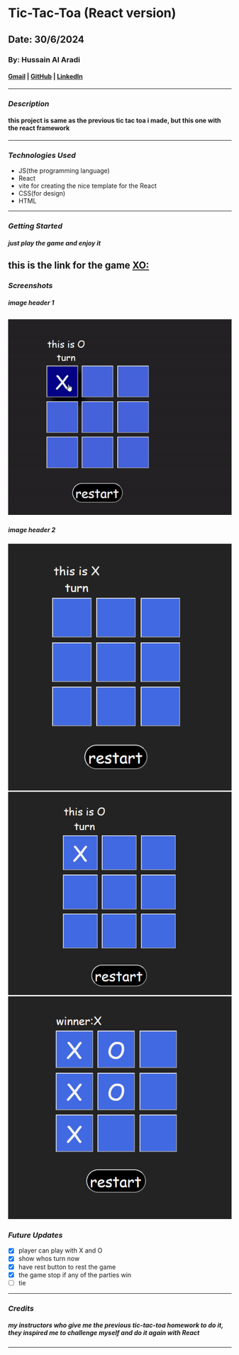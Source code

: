 # Tic-Tac-Toa (React version)

## Date: 30/6/2024

### By: Hussain Al Aradi

#### [Gmail](hussainAlAradi.ha@gmail.com) | [GitHub](https://github.com/HussainALAradi5) | [LinkedIn](https://www.linkedin.com/in/hussain-ahmed-ali-al-aradi-292182292/)

---

### **_Description_**

#### this project is same as the previous tic tac toa i made, but this one with the react framework

---

### **_Technologies Used_**

- JS(the programming language)
- React
- vite for creating the nice template for the React
- CSS(for design)
- HTML

---

### **_Getting Started_**

##### just play the game and enjoy it

## this is the link for the game [XO:](tic_tac_toa.surge.sh)

### **_Screenshots_**

##### image header 1

## ![videos:](./src/images/01.gif)

##### image header 2

![intro](./src/images/01.png)
![intro](./src/images/02.png)
![intro](./src/images/03.png)

### **_Future Updates_**

- [x] player can play with X and O
- [x] show whos turn now
- [x] have rest button to rest the game
- [x] the game stop if any of the parties win
- [ ] tie

---

### **_Credits_**

##### my instructors who give me the previous tic-tac-toa homework to do it, they inspired me to challenge myself and do it again with React

---
